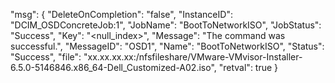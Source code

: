 ﻿
"msg": {
    "DeleteOnCompletion": "false", 
    "InstanceID": "DCIM_OSDConcreteJob:1", 
    "JobName": "BootToNetworkISO", 
    "JobStatus": "Success", 
    "Key": "<null_index>", 
    "Message": "The command was successful.", 
    "MessageID": "OSD1", 
    "Name": "BootToNetworkISO", 
    "Status": "Success", 
    "file": "xx.xx.xx.xx:/nfsfileshare/VMware-VMvisor-Installer-6.5.0-5146846.x86_64-Dell_Customized-A02.iso", 
    "retval": true
}